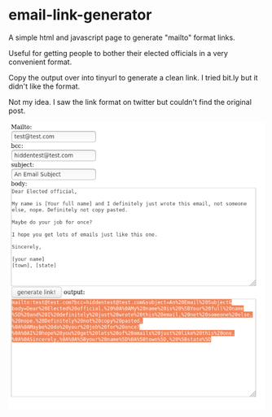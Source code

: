 # email-link-generator

A simple html and javascript page to generate "mailto" format links.

Useful for getting people to bother their elected officials in a very convenient format.

Copy the output over into tinyurl to generate a clean link. I tried bit.ly but it didn't like the format.

Not my idea. I saw the link format on twitter but couldn't find the original post.

![](images/template-input.png)
